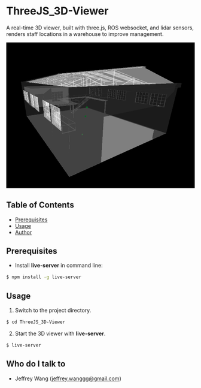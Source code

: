 # ThreeJS_3D-Viewer

A real-time 3D viewer, built with three.js, ROS websocket, and lidar sensors, renders staff locations in a warehouse to improve management.

![demo.png](src/demo.png)

## Table of Contents ##

- [Prerequisites](#prerequisites)
- [Usage](#usage)
- [Author](#author)

## Prerequisites <a name = "prerequisites"></a> ##

* Install **live-server** in command line:

```bash
$ npm install -g live-server
```

## Usage <a name = "usage"></a> ##

1. Switch to the project directory.

```bash
$ cd ThreeJS_3D-Viewer
```

2. Start the 3D viewer with **live-server**.

```bash
$ live-server
```

## Who do I talk to <a name = "author"></a> ##
* Jeffrey Wang (jeffrey.wanggg@gmail.com)
